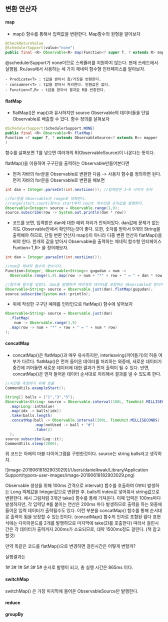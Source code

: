 ## 변환 연산자

#### map

- map() 함수를 통해서 입력값을 변환한다. Map함수의 원형을 알아보자

```Java
@CheckReturnValue
@SchedulerSupport(value="none")
public final <R> Observable<R> map(Function<? super T, ? extends R> mapper)
```

@schedulerSupport가 none이므로 스케쥴러를 지원하지 않는다. 현재 쓰레드에서 실행됨. RxJava에서 사용하는 세 가지 제네릭 함수형 인터페이스를 알아보자.

	- Predicate<T> : t값을 받아서 참/거짓을 반환한다.
	- consumner<T> : t값을 받아서 처리한다. 반환값은 없다.
	- Function<T,R> : t값을 받아서 결과값 R을 반환한다.

#### flatMap

- flatMap()은 map()과 유사하지만 source Observable의 데이터들을 단일 Observable로 배출할 수 있다. 함수 정의를 살펴보자

```java
@SchedulerSupport(SchedulerSupport.NONE)
public final <R> Observable<R> flatMap(
Function <? super T, ? extends ObservableSource<? extends R>> mapper
)
```

함수를 살펴보면 T를 넣으면 여러개의 R(ObservableSource)이 나온다는 뜻이다. 

flatMap()을 이용하여 구구단을 출력하는 Observable만들어본다면

- 먼저 자바의 for문을 Observable로 변환한 다음 -> 사용자 함수를 정의하면 된다. 먼저 자바의 for문을 Observable로 변환을 해보면

```Java
int dan = Integer.parseInt(int.nextLine()); //입력받은 1~9 사이의 숫자

//for문을 Observable의 range로 대체한다.
//range(start,count)함수는 start부터 count 개수만큼 숫자값을 발행한다.
Observable<Integer> source = Observable.range(1,9); 
source.subscribe(row -> System.out.println(dan * row))
```

- 코드를 보면, 입력받은 dan에 대한 예외 처리가 안되어있다. dan값에 문제가 없는지도 Observable안에서 확인하는것이 좋다. 또한, 숫자를 받아서 9개의 String을 출력해야 하므로, 단일 변환 연산자 map()이 아니라 다중 변환 연산자 flatMap()을 써야 한다.  한개의 값을 받아서 Observable을 출력하는 제네릭 함수형 인터페이스 Funtion<T,R> 을 정의해보자.

```java
int dan = Integer.parseInt(int.nextLine());

//num은 제네릭 함수의 변수이다.
Function<Integer, Observable<String>> gugudan = num -> 
  Observable.range(1,9).map(row -> num + "*" + row + " = " + dan * row);

//함수에 함수를 넣었다. dan을 발행하여 여러개의 데이터를 포함하는 Observable로 받아야 하므로 flatMap()을 쓴것.
Observable<String> source = Observable.just(dan).flatMap(gugudan);
source.subscribe(System.out::println);
```

- 위에 작성한 구구단 예제를 인라인으로 flatMap() 함수에 넣어보자

```java
Observable<String> source = Observable.just(dan)
  .flatMap(
	num -> Observable.range(1,9)
  .map(row -> num + "*" + row + " = " + num * row) 
);
```

#### concatMap

- concatMap()은 flatMap()과 매우 유사하지만, interleaving(끼어들기)의 허용 여부가 다르다. flatMap()은 먼저 들어온 데이터를 처리하는 와중에, 새로운 데이터가 중간에 끼어들면 새로운 데이터에 대한 결과가 먼저 출력이 될 수 있다. 반면, concatMap()은 먼저 들어온 데이터 순서대로 처리해서 결과를 낼 수 있도록 한다.

```java
//시간을 측정하기 위해 호출
CommonUtils.exampleStart();

String[] balls = {"1","3","5"};
Observable<String> source = Observable.interval(100L, TimeUnit.MILLISECONDS)
  .map(Long::intValue)
  .map(idx -> balls[idx])
  .take(balls.length)
  .concatMap(ball -> Observable.interval(200L, TimeUnit.MILLISECONDS)
             .map(notUsed -> ball + "#")
             .take(2)
  );
source.subscribe(Log::it);
CommonUtils.sleep(2000);
```

 

위 코드는 아래의 마블 다이어그램을 구현한것이다. source는 string balls라고 생각하자.

![image-20190618182903029](/Users/danielkwak/Library/Application Support/typora-user-images/image-20190618182903029.png)

Observable 생성을 위해 100ms 간격으로 interval() 함수를 호출하여 0부터 발생하는 Long 객체값을 Integer값으로 변환한 후. balls의 index로 넣어줘서 string값으로 변환한다. 예시 그림처럼 3개만 take() 함수를 통해 가져온다. 이때 입력은 100ms마다 발생하지만, 각 입력당 #를 붙이는 연산은 200ms 마다 발생하므로 출력을 하는 와중에 들어온 입력 데이터가 출력될수도 있다. 이런 부분을 concatMap() 함수를 통해 순서대로 출력이 됨을 보장할 수 있는것이다. (concatMap() 함수의 인자로 포함된 람다 표현식에는 다이아몬드를 2개를 발행하므로 마지막에 take(2)를 호출한다) 따라서 걸린시간은 각 데이터가 출력까지 200ms가 소요되므로, 대략 1500ms정도 걸린다. (책 참고할것) 

만약 똑같은 코드를 flatMap()으로 변경하면 걸린시간은 어떻게 변할까?

실행결과는 

1# 3# 1# 5# 3# 5# 순서로 발행이 되고, 총 실행 시간은 865ms 이다. 

#### switchMap

switchMap() 은 가장 마지막에 들어온 ObservableSource만 발행한다.

#### reduce

#### groupBy

